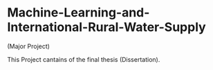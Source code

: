 # Machine-Learning-and-International-Rural-Water-Supply
(Major Project)

This Project cantains of the final thesis (Dissertation). 
